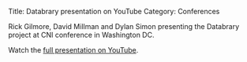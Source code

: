 Title: Databrary presentation on YouTube
Category: Conferences

Rick Gilmore, David Millman and Dylan Simon presenting the Databrary project at CNI conference in Washington DC. 

Watch the [full presentation on YouTube](http://www.youtube.com/watch?v=-Y4A2Pw_7AM&list=UUPJpmAY_xANov6p_7BFNPFQ).